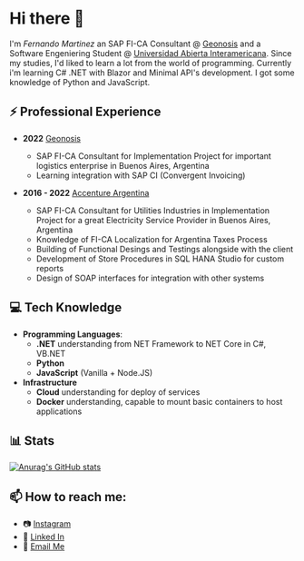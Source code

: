  # Hi there 👋 
 
I'm _Fernando Martinez_ an SAP FI-CA Consultant @ [Geonosis](http://www.geonosis.com.ar/) and a Software Engeniering Student @ [Universidad Abierta Interamericana](http://uai.edu.ar).
Since my studies, I'd liked to learn a lot from the world of programming. Currently  i'm learning C# .NET with Blazor and Minimal API's development. I got some knowledge of Python and JavaScript.

## ⚡ Professional Experience
  - **2022** [Geonosis](http://www.geonosis.com.ar/) 
    - SAP FI-CA Consultant for Implementation Project for important logistics enterprise in Buenos Aires, Argentina
    - Learning integration with SAP CI (Convergent Invoicing)
    
  - **2016 - 2022** [Accenture Argentina](https://www.accenture.com/ar-es) 
    - SAP FI-CA Consultant for Utilities Industries in Implementation Project for a great Electricity Service Provider in Buenos Aires, Argentina
    - Knowledge of FI-CA Localization for Argentina Taxes Process  
    - Building of Functional Desings and Testings alongside with the client
    - Development of Store Procedures in SQL HANA Studio for custom reports
    - Design of SOAP interfaces for integration with other systems

## 💻 Tech Knowledge
  - **Programming Languages**:
    - **.NET** understanding from NET Framework to NET Core in C#, VB.NET
    - **Python**
    - **JavaScript** (Vanilla + Node.JS)
  - **Infrastructure**
    - **Cloud** understanding for deploy of services  
    - **Docker** understanding, capable to mount basic containers to host applications

## 📊 Stats
[![Anurag's GitHub stats](https://github-readme-stats.vercel.app/api?username=FernandoAMartinez&theme=radical)](https://github.com/anuraghazra/github-readme-stats)

## 📫 How to reach me:
  - :camera: [Instagram](http://instagram.com/ferchomartinez)
  - :briefcase: [Linked In](https://www.linkedin.com/in/fernando-amartinez/)
  - :email: [Email Me](fernandomartinez0295@gmail.com)
 
<!--
**FernandoAMartinez/FernandoAMartinez** is a ✨ _special_ ✨ repository because its `README.md` (this file) appears on your GitHub profile.

Here are some ideas to get you started:

- 🔭 I’m currently working on ...
- 🌱 I’m currently learning ...
- 👯 I’m looking to collaborate on ...
- 🤔 I’m looking for help with ...
- 💬 Ask me about ...
- 📫 How to reach me: ...
- 😄 Pronouns: ...
- ⚡ Fun fact: ...
-->
